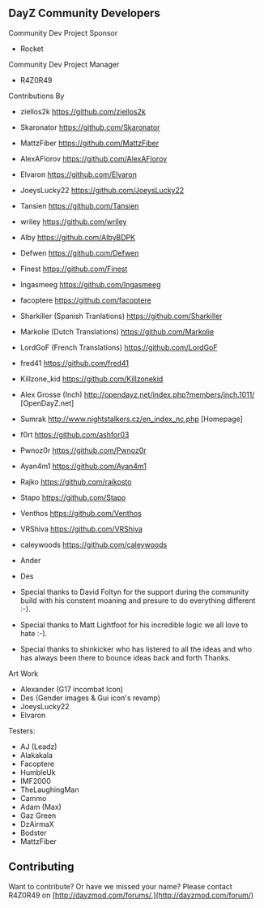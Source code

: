 DayZ Community Developers
-------
Community Dev Project Sponsor
* Rocket

Community Dev Project Manager
* R4Z0R49

Contributions By
* ziellos2k                                         https://github.com/ziellos2k
* Skaronator                                        https://github.com/Skaronator
* MattzFiber  									https://github.com/MattzFiber
* AlexAFlorov                                       https://github.com/AlexAFlorov
* Elvaron                                           https://github.com/Elvaron
* JoeysLucky22                                      https://github.com/JoeysLucky22
* Tansien                                           https://github.com/Tansien
* wriley                                            https://github.com/wriley
* Alby                                              https://github.com/AlbyBDPK
* Defwen                                            https://github.com/Defwen
* Finest										                      	https://github.com/Finest
* Ingasmeeg                                         https://github.com/Ingasmeeg
* facoptere                                         https://github.com/facoptere
* Sharkiller  (Spanish Tranlations)                 https://github.com/Sharkiller
* Markolie  (Dutch Translations)                    https://github.com/Markolie
* LordGoF (French Translations)                     https://github.com/LordGoF
* fred41                                            https://github.com/fred41
* Killzone_kid                                      https://github.com/Killzonekid
* Alex Grosse (Inch)                                http://opendayz.net/index.php?members/inch.1011/ [OpenDayZ.net]
* Sumrak                                            http://www.nightstalkers.cz/en_index_nc.php [Homepage]
* f0rt                                              https://github.com/ashfor03
* Pwnoz0r                                           https://github.com/Pwnoz0r
* Ayan4m1                                           https://github.com/Ayan4m1
* Rajko                                             https://github.com/rajkosto
* Stapo                                             https://github.com/Stapo
* Venthos                                           https://github.com/Venthos
* VRShiva                                           https://github.com/VRShiva
* caleywoods                                        https://github.com/caleywoods
* Ander                                             
* Des                                               

* Special thanks to David Foltyn for the support during the community build with his constent moaning and presure to do everything different :-).
* Special thanks to Matt Lightfoot for his incredible logic we all love to hate :-).
* Special thanks to shinkicker who has listered to all the ideas and who has always been there to bounce ideas back and forth Thanks.

Art Work
* Alexander (G17 incombat Icon)
* Des (Gender images & Gui icon's revamp)
* JoeysLucky22
* Elvaron

Testers:
* AJ (Leadz)
* Alakakala
* Facoptere
* HumbleUk
* IMF2000
* TheLaughingMan
* Cammo
* Adam (Max)
* Gaz Green
* DzAirmaX
* Bodster
* MattzFiber


Contributing
------------
Want to contribute? Or have we missed your name?
Please contact R4Z0R49 on [http://dayzmod.com/forums/.](http://dayzmod.com/forum/)
